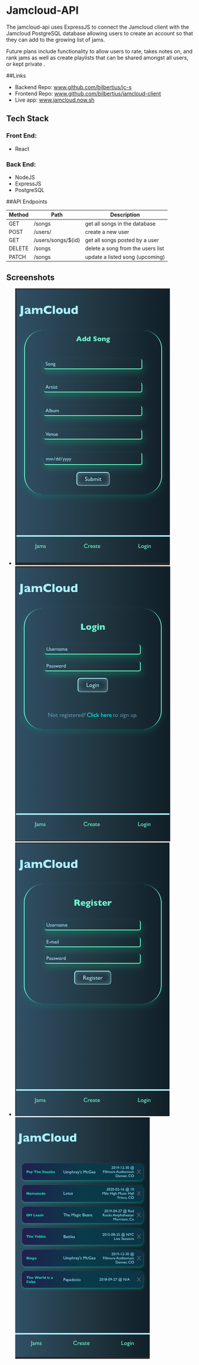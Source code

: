 # Jamcloud-API
The jamcloud-api uses ExpressJS to
connect the Jamcloud client with the
 Jamcloud PostgreSQL database allowing users
  to create an account so that they can add to
   the growing list of jams.
    
Future plans include functionality to allow users to
 rate, takes notes on, and rank jams as well as create
  playlists that can be shared amongst all users, or kept 
  private .


##Links 

-  Backend Repo: www.github.com/bilbertius/jc-s
-  Frontend Repo: www.github.com/bilbertius/jamcloud-client
-  Live app:    www.jamcloud.now.sh



## Tech Stack 
### Front End:
    
- React

### Back End: 

- NodeJS 
- ExpressJS
- PostgreSQL

##API Endpoints 

| Method | Path               | Description |
|--------| -------------------| -------------------|
| GET    | /songs             | get all songs in the database |
| POST   | /users/            | create a new user |
| GET    | /users/songs/${id} | get all songs posted by a user|
| DELETE | /songs             | delete a song from the users list |
| PATCH  | /songs             | update a listed song (upcoming)| 


## Screenshots 

- ![](src/images/image-one.png)
 ![](src/images/image-two.png)
- ![](src/images/image-three.png)
 ![](src/images/image-four.png)


  